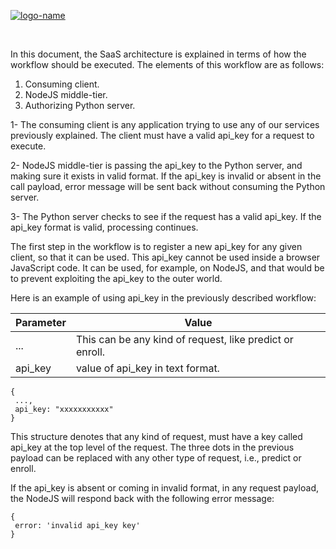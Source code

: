 [![logo-name](https://www.private.id/static_home/images/Private-Identity-Logo-1.png)](https://www.private.id/)

<br/>

In this document, the SaaS architecture is explained in terms of how the workflow should be executed. The elements of this workflow are as follows: 

1. Consuming client.
1. NodeJS middle-tier.
1. Authorizing Python server.

1- The consuming client is any application trying to use any of our services previously explained. The client must have a valid api_key for a request to execute. 

2- NodeJS middle-tier is passing the api_key to the Python server, and making sure it exists in valid format. If the api_key is invalid or absent in the call payload, error message will be sent back without consuming the Python server.

3- The Python server checks to see if the request has a valid api_key. If the api_key format is valid, processing continues. 


The first step in the workflow is to register a new api_key for any given client, so that it can be used. This api_key cannot be used inside a browser JavaScript code. It can be used, for example, on NodeJS, and that would be to prevent exploiting the api_key to the outer world.

Here is an example of using api_key in the previously described workflow:


|Parameter     |         Value| 
|-----|----|
|...           |         This can be any kind of request, like predict or enroll.|
|api_key      |          value of api_key in text format.|

```
{
 ...,
 api_key: "xxxxxxxxxxx"
}
```

This structure denotes that any kind of request, must have a key called api_key at the top level of the request.  The three dots in the previous payload can be replaced with any other type of request, i.e., predict or enroll.

If the api_key is absent or coming in invalid format, in any request payload, the NodeJS will respond back with the following error message:

```
{
 error: 'invalid api_key key'
} 
```
